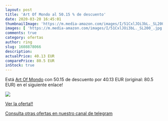 ```yaml
---
layout: post
title: 'Art Of Mondo al 50.15 % de descuento'
date: 2020-03-20 16:45:01
thumbnailImage: 'https://m.media-amazon.com/images/I/51CxlJOi3bL._SL200_.jpg'
images: [ 'https://m.media-amazon.com/images/I/51CxlJOi3bL._SL200_.jpg' ]
comments: true
category: ofertas
author: ring
slug: 1608878066
description:
actualPrice: 40.13 EUR
comparePrice: 80.5 EUR
inStock: true
---
```


Está [Art Of Mondo](https://www.amazon.com/dp/1608878066/?tag=redken08-20) con 50.15 de descuento por 40.13 EUR (original: 80.5 EUR) en el siguiente enlace!

[![](https://m.media-amazon.com/images/I/51CxlJOi3bL._SL200_.jpg)](https://www.amazon.com/dp/1608878066/?tag=redken08-20)

[Ver la oferta!!](https://www.amazon.com/dp/1608878066/?tag=redken08-20)

[Consulta otras ofertas en nuestro canal de telegram](https://t.me/s/ofertas25)
